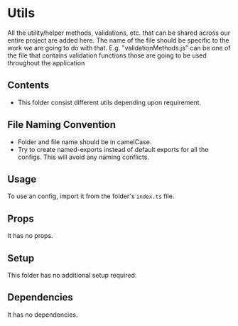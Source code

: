 # Utils

All the utility/helper methods, validations, etc. that can be shared across our entire project are added here. The name of the file should be specific to the work we are going to do with that. E.g. "validationMethods.js" can be one of the file that contains validation functions those are going to be used throughout the application

## Contents

- This folder consist different utils depending upon requirement.

## File Naming Convention

- Folder and file name should be in camelCase.
- Try to create named-exports instead of default exports for all the configs. This will avoid any naming conflicts.

## Usage

To use an config, import it from the folder's `index.ts` file.

## Props

It has no props.

## Setup

This folder has no additional setup required.

## Dependencies

It has no dependencies.
